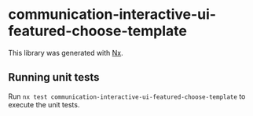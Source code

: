 # communication-interactive-ui-featured-choose-template

This library was generated with [Nx](https://nx.dev).

## Running unit tests

Run `nx test communication-interactive-ui-featured-choose-template` to execute the unit tests.

